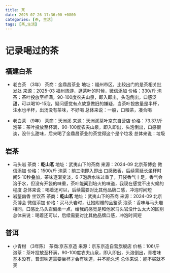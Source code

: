 ```yaml
---
title: 茶
date: 2025-07-26 17:36:00 +0800
categories: [茶, 生活]
tags: [茶,生活]
---
```


# 记录喝过的茶

## 福建白茶

- 老白茶 （3年）
茶商：金鼎昌茶业
地址：福州市区，比较出门的是茶相关批发处
来源：2025-03 福州旅游，逛茶叶的时候，微信添加
价格：330/斤
泡茶：茶叶投放至杯满，90-100度农夫山泉，即入即出，头泡倒出，口感泛甜，可以喝10-15泡，疑问感觉有点故意做旧的嫌疑，当茶叶投放量是半杯，注水也半杯，出汤没有茶味，不好喝
总体来说：一般，口粮茶，凑合喝

- 老白茶 （9年）
茶商：天洲溪
来源：天洲溪茶叶京东自营店
价格：73.37/斤
泡茶：茶叶投放至杯满，90-100度农夫山泉，即入即出，头泡倒出，口感很淡，没什么甜味，后来喝了金鼎昌茶业的茶觉得这个是个垃圾
总体来说：垃圾



## 岩茶

- 马头岩 
茶商：**乾山茗** 
地址：武夷山下的茶商
来源：2024-09 北京茶博会 微信添加
价格：1500/斤
泡茶：前三泡即入即出 口感微香，后续需延长坐杯时间5-10秒叠加，茶味逐渐变淡，6-7泡后水味过重了，开袋香气十足，香气会溶于水，但没有开袋的味重，茶叶能闻到培火的味道，我现在感觉不出火候的程度
总体来说：喝着还可以，后续需要对比其他品牌口感，冲泡时间短
- 岩壑幽香 坐饮茶
茶商：**乾山茗** 
地址：武夷山下的茶商
来源：2024-09 北京茶博会 微信添加
价格：买马头岩时，让她附赠的品鉴茶
泡茶：香味与马头岩相同，口感比马头岩偏柔一点，给我的感觉是和他家马头岩没什么太大的区别
总体来说：喝着还可以，后续需要对比其他品牌口感，冲泡时间短

## 普洱

- 小青柑 （3年陈）
茶商:京东京造
来源：京东京造自营旗舰店
价格：106/斤
泡茶：茶叶投放至杯满，90-100度农夫山泉，即入即出，头泡倒出，青柑味基本没有，普洱味道需要坐杯才会有味道，并不能久泡
总体来说：能不买就不买

